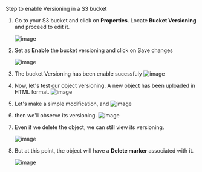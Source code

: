 Step to enable Versioning in a S3 bucket

1. Go to your S3 bucket and click on **Properties**. Locate **Bucket Versioning** and proceed to edit it.

   ![image](https://github.com/thyagomelo02/labs-aws-solutions-architect-associate/assets/31568098/a44a2139-70c8-41bf-9910-c418db65d643)

2. Set as **Enable** the bucket versioning and click on Save changes

   ![image](https://github.com/thyagomelo02/labs-aws-solutions-architect-associate/assets/31568098/6dfb3e81-1a92-438c-9f0a-899fc614e1c0)

3. The bucket Versioning has been enable sucessfuly
   ![image](https://github.com/thyagomelo02/labs-aws-solutions-architect-associate/assets/31568098/7f2bfe81-1e38-45f5-a455-30044ba54528)

4. Now, let's test our object versioning. A new object has been uploaded in HTML format.
  ![image](https://github.com/thyagomelo02/labs-aws-solutions-architect-associate/assets/31568098/a04461a1-0dfc-490f-80ef-be3be43a97c9)

5. Let's make a simple modification, and 
  ![image](https://github.com/thyagomelo02/labs-aws-solutions-architect-associate/assets/31568098/30920186-ea95-418e-9d34-fc35e137161b)

6. then we'll observe its versioning.
  ![image](https://github.com/thyagomelo02/labs-aws-solutions-architect-associate/assets/31568098/86c5c91d-5c39-4609-8bca-7c88295ae6fe)

7. Even if we delete the object, we can still view its versioning.

   ![image](https://github.com/thyagomelo02/labs-aws-solutions-architect-associate/assets/31568098/3ec77cb1-ad4e-477c-9558-1e90c55c0ea0)

8. But at this point, the object will have a **Delete marker** associated with it.

   ![image](https://github.com/thyagomelo02/labs-aws-solutions-architect-associate/assets/31568098/ac011510-d34a-4585-9c44-34223127083b)
